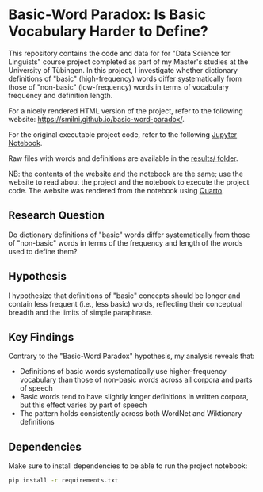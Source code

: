# Basic-Word Paradox: Is Basic Vocabulary Harder to Define?

This repository contains the code and data for for "Data Science for Linguists" course project completed as part of my Master's studies at the University of Tübingen. In this project, I investigate whether dictionary definitions of "basic" (high-frequency) words differ systematically from those of "non-basic" (low-frequency) words in terms of vocabulary frequency and definition length.

For a nicely rendered HTML version of the project, refer to the following website: https://smilni.github.io/basic-word-paradox/.

For the original executable project code, refer to the following [Jupyter Notebook](https://github.com/smilni/basic-word-paradox/blob/main/basic_words_project.ipynb).

Raw files with words and definitions are available in the [results/ folder](https://github.com/smilni/basic-word-paradox/tree/main/results).

NB: the contents of the website and the notebook are the same; use the website to read about the project and the notebook to execute the project code. The website was rendered from the notebook using [Quarto](https://quarto.org).

## Research Question

Do dictionary definitions of "basic" words differ systematically from those of "non-basic" words in terms of the frequency and length of the words used to define them?

## Hypothesis

I hypothesize that definitions of "basic" concepts should be longer and contain less frequent (i.e., less basic) words, reflecting their conceptual breadth and the limits of simple paraphrase.

## Key Findings

Contrary to the "Basic-Word Paradox" hypothesis, my analysis reveals that:

- Definitions of basic words systematically use higher-frequency vocabulary than those of non-basic words across all corpora and parts of speech
- Basic words tend to have slightly longer definitions in written corpora, but this effect varies by part of speech
- The pattern holds consistently across both WordNet and Wiktionary definitions


## Dependencies

Make sure to install dependencies to be able to run the project notebook:
   ```bash
   pip install -r requirements.txt
   ```
